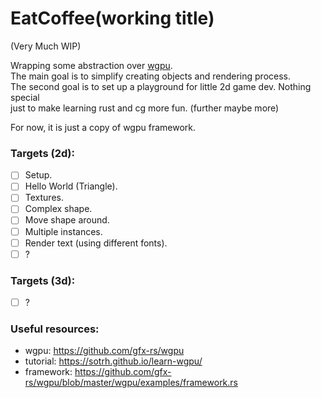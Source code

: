 # EatCoffee(working title)
(Very Much WIP)  

Wrapping some abstraction over [wgpu](https://wgpu.rs/).   
The main goal is to simplify creating objects and rendering process.  
The second goal is to set up a playground for little 2d game dev. Nothing special  
just to make learning rust and cg more fun. (further maybe more)  
  
For now, it is just a copy of wgpu framework.

### Targets (2d):
- [ ] Setup.
- [ ] Hello World (Triangle).
- [ ] Textures.
- [ ] Complex shape.
- [ ] Move shape around.
- [ ] Multiple instances.
- [ ] Render text (using different fonts).
- [ ] ?
### Targets (3d):
- [ ] ?

### Useful resources:
- wgpu: https://github.com/gfx-rs/wgpu
- tutorial: https://sotrh.github.io/learn-wgpu/
- framework: https://github.com/gfx-rs/wgpu/blob/master/wgpu/examples/framework.rs
